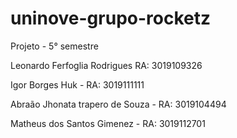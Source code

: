 # uninove-grupo-rocketz

Projeto - 5° semestre

Leonardo Ferfoglia Rodrigues RA: 3019109326

Igor Borges Huk - RA: 3019111111

Abraão Jhonata trapero de Souza - RA: 3019104494

Matheus dos Santos Gimenez - RA: 3019112701
